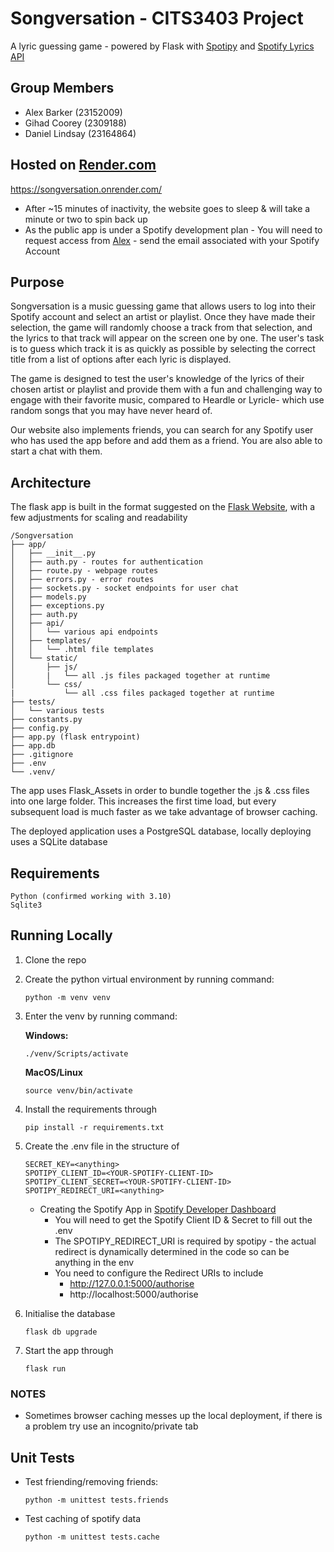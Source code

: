 # Songversation - CITS3403 Project

A lyric guessing game - powered by Flask with [Spotipy](https://spotipy.readthedocs.io/en/2.22.1/) and [Spotify Lyrics API](https://github.com/akashrchandran/spotify-lyrics-api)

## Group Members
- Alex Barker (23152009)
- Gihad Coorey (2309188)
- Daniel Lindsay (23164864)

## Hosted on [Render.com](https://render.com)
https://songversation.onrender.com/

- After ~15 minutes of inactivity, the website goes to sleep & will take a minute or two to spin back up
- As the public app is under a Spotify development plan - You will need to request access from [Alex](https://github.com/alexbarker234) - send the email associated with your Spotify Account

## Purpose
Songversation is a music guessing game that allows users to log into their Spotify account and select an artist or playlist. Once they have made their selection, the game will randomly choose a track from that selection, and the lyrics to that track will appear on the screen one by one. The user's task is to guess which track it is as quickly as possible by selecting the correct title from a list of options after each lyric is displayed. 

The game is designed to test the user's knowledge of the lyrics of their chosen artist or playlist and provide them with a fun and challenging way to engage with their favorite music, compared to Heardle or Lyricle- which use random songs that you may have never heard of.

Our website also implements friends, you can search for any Spotify user who has used the app before and add them as a friend. You are also able to start a chat with them.

## Architecture

The flask app is built in the format suggested on the [Flask Website](https://flask.palletsprojects.com/en/2.3.x/tutorial/layout/), with a few adjustments for scaling and readability
```
/Songversation
├── app/
│   ├── __init__.py
│   ├── auth.py - routes for authentication
│   ├── route.py - webpage routes
│   ├── errors.py - error routes
│   ├── sockets.py - socket endpoints for user chat
│   ├── models.py
│   ├── exceptions.py
│   ├── auth.py
│   ├── api/
│   │   └── various api endpoints
│   ├── templates/
│   │   └── .html file templates
│   └── static/
│       ├── js/
│       |   └── all .js files packaged together at runtime
│       └── css/
|           └── all .css files packaged together at runtime
├── tests/
│   └── various tests
├── constants.py
├── config.py
├── app.py (flask entrypoint)
├── app.db
├── .gitignore
├── .env
└── .venv/
```

The app uses Flask_Assets in order to bundle together the .js & .css files into one large folder. This increases the first time load, but every subsequent load is much faster as we take advantage of browser caching.

The deployed application uses a PostgreSQL database, locally deploying uses a SQLite database

## Requirements
    Python (confirmed working with 3.10)
    Sqlite3

## Running Locally
1. Clone the repo
2. Create the python virtual environment by running command: 
    ```
    python -m venv venv
    ```
3. Enter the venv by running command:
    
    **Windows:**
    ```
    ./venv/Scripts/activate
    ```
    **MacOS/Linux**
    ```
    source venv/bin/activate
    ```
    
4. Install the requirements through 
    ```
    pip install -r requirements.txt
    ```
5. Create the .env file in the structure of 
    ```
    SECRET_KEY=<anything>
    SPOTIPY_CLIENT_ID=<YOUR-SPOTIFY-CLIENT-ID>
    SPOTIPY_CLIENT_SECRET=<YOUR-SPOTIFY-CLIENT-ID>
    SPOTIPY_REDIRECT_URI=<anything>
    ```
    - Creating the Spotify App in [Spotify Developer Dashboard](https://developer.spotify.com/dashboard)
        - You will need to get the Spotify Client ID & Secret to fill out the .env
        - The SPOTIPY_REDIRECT_URI is required by spotipy - the actual redirect is dynamically determined in the code so can be anything in the env 
        - You need to configure the Redirect URIs to include
            - http://127.0.0.1:5000/authorise
            - http://localhost:5000/authorise
6. Initialise the database
    ```
    flask db upgrade
    ```

7. Start the app through
    ```
    flask run
    ```

### NOTES
- Sometimes browser caching messes up the local deployment, if there is a problem try use an incognito/private tab

## Unit Tests

- Test friending/removing friends:
    ```
    python -m unittest tests.friends
    ```
- Test caching of spotify data
    ```
    python -m unittest tests.cache
    ```